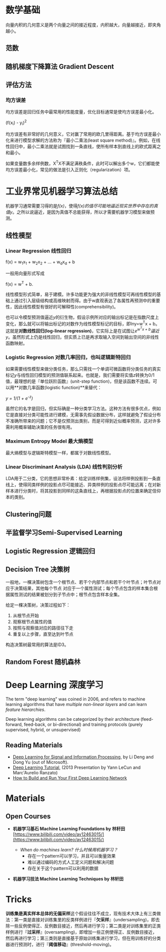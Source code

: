 # 数学基础

向量内积的几何意义是两个向量之间的接近程度，内积越大，向量越接近，即夹角越小。

## 范数

## 随机梯度下降算法 Gradient Descent

## 评估方法

### 均方误差

均方误差是回归任务中最常用的性能度量，优化目标通常是使均方误差最小化。

(f(x<sub>i</sub>) - y<sub>i</sub>)<sup>2</sup>

均方误差有非常好的几何意义，它对赢了常用的欧几里得距离。基于均方误差最小化来进行模型求解的方法称为『最小二乘法(least square method)』。例如，在线性回归中，最小二乘法就是试图找到一条直线，使所有样本到直线上的欧式距离之和最小。

如果变量数多余样例数，X<sup>T</sup>X不满足满秩条件，此时可以解出多个w，它们都能使均方误差最小化，常见的做法是引入正则化（regularization）项。

# 工业界常见机器学习算法总结

机器学习通常需要习得的是*f(x)*，使得*f(x)*的值尽可能地逼近现实世界中存在的真值*y*。之所以说逼近，是因为真值不总能获得，所以才需要机器学习模型来做预测。

## 线性模型

### Linear Regression 线性回归

f(x) = w<sub>1</sub>x<sub>1</sub> + w<sub>2</sub>x<sub>2</sub> + ... + w<sub>d</sub>x<sub>d</sub> + b

一般用向量形式写成

f(x) = w<sup>T</sup> + b.

线性模型形式简单，易于建模。许多功能更为强大的非线性模型可再线性模型的基础上通过引入层级结构或高维映射而得。由于w直观表达了各属性再预测中的重要性，因此线性模型有很好的可解释性(comprehensibility)。

也可以令模型预测值逼近*y*的衍生物，假设示例所对应的输出标记是在指数尺度上变化，那么就可以将输出标记的对数作为线性模型标记的目标，即lny=w<sup>T</sup>x + b。这就是**对数线性回归(log-linear regression)**，它实际上是在试图让*e<sup>w<sup>T</sup>x + b</sup>*逼近*y*。虽然形式上仍是线性回归，但实质上已是再求取输入空间到输出空间的非线性函数映射。

### Logistic Regression 对数几率回归，也叫逻辑斯特回归

如果需要线性模型来做分类任务，那么只需找一个单调可微函数将分类任务的真实标记*y*与线性回归模型的预测值联系起来。也就是，我们需要将实值*z*转换为0/1值，最理想的是『单位跃阶函数』(unit-step function)，但是该函数不连续。可以用**对数几率函数(logistic function)**来替代：

*y = 1/(1 + e<sup>-z</sup>)*

虽然它的名字是回归，但实际确是一种分类学习方法。这种方法有很多优点，例如它是直接对分类可能性进行建模，无需事先假设数据分布，这样就避免了假设分布不准确所带来的问题；它不是仅预测出类别，而是可得到近似概率预测，这对许多需利用概率辅助决策的任务很有用。


### Maximum Entropy Model 最大熵模型

最大熵模型与逻辑斯特模型一样，都属于对数线性模型。

### Linear Discriminant Analysis (LDA) 线性判别分析

LDA用于二分类，它的思想非常朴素：给定训练样例集，设法将样例投影到一条直线上，使得同类样例的投影点尽可能接近、异类样例的投影点尽可能远离；在对新样本进行分类时，将其投影到同样的这条直线上，再根据投影点的位置来确定信仰本的类别。


## Clustering问题

## 半监督学习Semi-Supervised Learning


## Logistic Regression 逻辑回归

## Decision Tree 决策树

一般地，一棵决策树包含一个根节点、若干个内部节点和若干个叶节点；叶节点对应于决策结果，其他每个节点
对应于一个属性测试；每个节点包含的样本集合根据属性测试的结果被划分到子节点中；根节点包含样本全集。

给定一棵决策树，决策过程如下：
1. 从根节点开始
2. 观察根节点属性的值
3. 按照与观察值对应的路径往下走
4. 重复以上步骤，直至达到叶节点

构造决策树最常用的算法是ID3。




## Random Forest 随机森林

# Deep Learning 深度学习

The term "deep learning" was coined in 2006, and refers to machine learning algorithms that have *multiple non-linear layers* and can learn *feature hierarchies*.

Deep learning algorithms can be categorized by their architecture (feed-forward, feed-back, or bi-directional) and training protocols (purely supervised, hybrid, or unsupervised)

## Reading Materials
- [Deep Learning for Signal and Information Processing](http://cs.tju.edu.cn/web/docs/2013-Deep%20Learning%20for%20Signal%20and%20Information%20Processing.pdf), by Li Deng and Dong Yu (out of Microsoft).
- [Deep Learning Tutorial](http://www.cs.nyu.edu/~yann/talks/lecun-ranzato-icml2013.pdf), (2013 Presentation by Yann LeCun and Marc'Aurelio Ranzato)
- [How to Build and Run Your First Deep Learning Network](http://radar.oreilly.com/2014/07/how-to-build-and-run-your-first-deep-learning-network.html)


# Materials
## Open Courses
- **机器学习基石 Machine Learning Foundations by 林轩田**
[https://www.bilibili.com/video/av12463015/](https://www.bilibili.com/video/av12463015/)
    - *When do machines learn? 什么时候用机器学习？*
        - 存在一个pattern可以学习，并且可以衡量效果
        - 难以通过编码的方式人工定义问题和解决问题
        - 存在关于这个pattern可以利用的数据

- **机器学习技法  Machine Learning Techniques by 林轩田**


# Tricks

**训练集是真实样本总体的无偏采样**这个假设往往不成立，现有技术大体上有三类做法：第一类是直接对训练集里的反类样例进行『**欠采样**』(undersampling)，即去除一些反例使得正、反例数目接近，然后再进行学习；第二类是对训练集里的正类样例进行『**过采样**』(oversampling)，即增加一些正例使得正、反例数目接近，然后再进行学习；第三类则是直接基于原始训练集进行学习，但在用训练好的分类器进行预测时，进行『**阈值移动**』(threshold-moving)。
